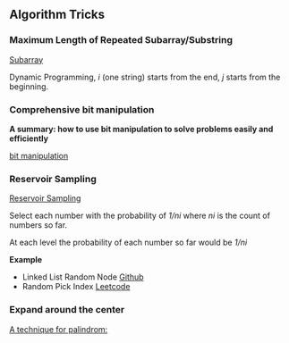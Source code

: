 ## Algorithm Tricks

### Maximum Length of Repeated Subarray/Substring
[Subarray](https://github.com/ehsanclick/leetcode/tree/master/718)

Dynamic Programming, _i_ (one string) starts from the end, _j_ starts from the beginning.

### Comprehensive bit manipulation

**A summary: how to use bit manipulation to solve problems easily and efficiently**

[bit manipulation](https://leetcode.com/problems/sum-of-two-integers/discuss/84278/A-summary:-how-to-use-bit-manipulation-to-solve-problems-easily-and-efficiently)

### Reservoir Sampling 
[Reservoir Sampling](https://en.wikipedia.org/wiki/Reservoir_sampling)

Select each number with the probability of _1/ni_ where _ni_ is the count of numbers so far.

At each level the probability of each number so far would be _1/ni_

**Example**
- Linked List Random Node
[Github](https://github.com/ehsanclick/leetcode/tree/master/382)
- Random Pick Index
[Leetcode](https://leetcode.com/problems/random-pick-index/description/)

### Expand around the center
[A technique for palindrom:](https://github.com/ehsanclick/leetcode/tree/master/5)
